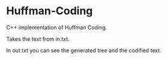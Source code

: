 # Huffman-Coding

C++ implementation of Huffman Coding.

Takes the text from in.txt.

In out.txt you can see the generated tree and the codified text.
